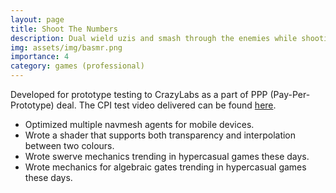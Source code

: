 ```yaml
---
layout: page
title: Shoot The Numbers
description: Dual wield uzis and smash through the enemies while shooting the correct numbers!
img: assets/img/basmr.png
importance: 4
category: games (professional)
---
```


Developed for prototype testing to CrazyLabs as a part of PPP (Pay-Per-Prototype) deal. The CPI test video delivered can be found [here](https://youtu.be/OnMOxLZIVHE).
* Optimized multiple navmesh agents for mobile devices.
* Wrote a shader that supports both transparency and interpolation between two colours.
* Wrote swerve mechanics trending in hypercasual games these days.
* Wrote mechanics for algebraic gates trending in hypercasual games these days.

